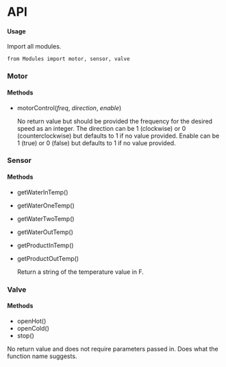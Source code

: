 # API

#### Usage

Import all modules.
```
from Modules import motor, sensor, valve
```

### Motor

#### Methods
  * motorControl(_freq_, _direction_, _enable_)

    No return value but should be provided the frequency for the desired speed as an integer. The direction can be 1 (clockwise) or 0 (counterclockwise) but defaults to 1 if no value provided. Enable can be 1 (true) or 0 (false) but defaults to 1 if no value provided.

### Sensor

#### Methods
  * getWaterInTemp()
  * getWaterOneTemp()
  * getWaterTwoTemp()
  * getWaterOutTemp()
  * getProductInTemp()
  * getProductOutTemp()

    Return a string of the temperature value in F.


### Valve

#### Methods
  * openHot()
  * openCold()
  * stop()

  No return value and does not require parameters passed in. Does what the function name suggests. 
